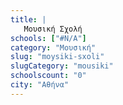 ```yaml
---
title: |
   Μουσική Σχολή
schools: ["#N/A"]
category: "Μουσική"
slug: "moysiki-sxoli"
slugCategory: "mousiki"
schoolscount: "0"
city: "Αθήνα"
---
```


